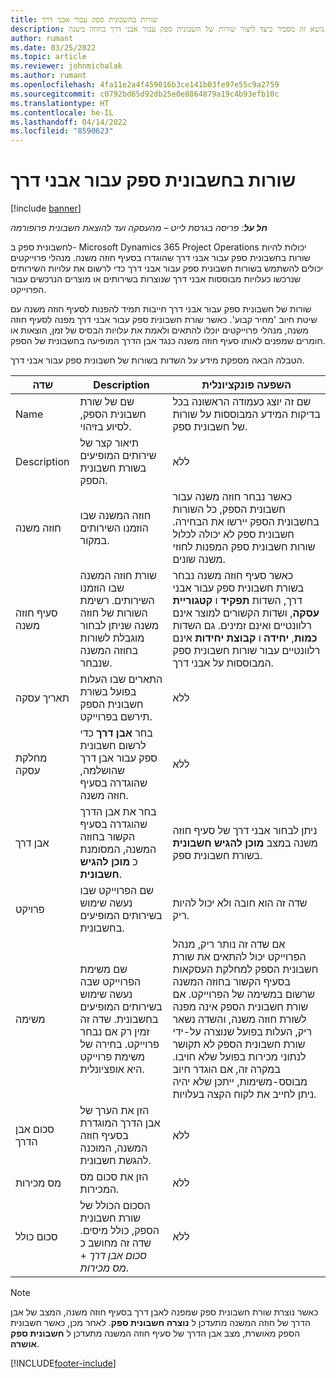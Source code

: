 ```yaml
---
title: שורות בחשבונית ספק עבור אבני דרך
description: נושא זה מסביר כיצד ליצור שורות של חשבונית ספק עבור אבני דרך בחוזה משנה.
author: rumant
ms.date: 03/25/2022
ms.topic: article
ms.reviewer: johnmichalak
ms.author: rumant
ms.openlocfilehash: 4fa11e2a4f459016b3ce141b03fe97e55c9a2759
ms.sourcegitcommit: c0792bd65d92db25e0e8864879a19c4b93efb10c
ms.translationtype: HT
ms.contentlocale: he-IL
ms.lasthandoff: 04/14/2022
ms.locfileid: "8590623"
---
```

# <a name="vendor-invoice-lines-for-milestones"></a>שורות בחשבונית ספק עבור אבני דרך

[!include [banner](../../includes/dataverse-preview.md)]

_**חל על**: פריסה בגרסת לייט – מהעסקה ועד להוצאת חשבונית פרופורמה_

לחשבונית ספק ב- Microsoft Dynamics 365 Project Operations יכולות להיות שורות בחשבונית ספק עבור אבני דרך שהוגדרו בסעיף חוזה משנה. מנהלי פרוייקטים יכולים להשתמש בשורות חשבונית ספק עבור אבני דרך כדי לרשום את עלויות השירותים שנרכשו כעלויות מבוססות אבני דרך שנוצרות בשירותים או מוצרים הנרכשים עבור הפרוייקט.

שורות של חשבונית ספק עבור אבני דרך חייבות תמיד להפנות לסעיף חוזה משנה עם שיטת חיוב 'מחיר קבוע'. כאשר שורת חשבונית ספק עבור אבני דרך מפנה לסעיף חוזה משנה, מנהלי פרוייקטים יוכלו להתאים ולאמת את עלויות הבסיס של זמן, הוצאות או חומרים שמפנים לאותו סעיף חוזה משנה כנגד אבן הדרך המופיעה בחשבונית של הספק.

הטבלה הבאה מספקת מידע על השדות בשורות של חשבונית ספק עבור אבני דרך.

| שדה | Description | השפעה פונקציונלית |
| --- | --- | --- |
| Name | שם של שורת חשבונית הספק, לסיוע בזיהוי. | שם זה יוצג כעמודה הראשונה בכל בדיקות המידע המבוססות על שורות של חשבונית ספק. |
| Description | תיאור קצר של שירותים המופיעים בשורת חשבונית הספק. | ללא |
| חוזה משנה | חוזה המשנה שבו הוזמנו השירותים במקור. | כאשר נבחר חוזה משנה עבור חשבונית הספק, כל השורות בחשבונית הספק יירשו את הבחירה. חשבונית ספק לא יכולה לכלול שורות חשבונית ספק המפנות לחוזי משנה שונים. |
| סעיף חוזה משנה | שורת חוזה המשנה שבו הוזמנו השירותים. רשימת השורות של חוזה משנה שניתן לבחור מוגבלת לשורות בחוזה המשנה שנבחר. | כאשר סעיף חוזה משנה נבחר בשורת חשבונית ספק עבור אבני דרך, השדות **תפקיד** ו **קטגוריית עסקה**, ושדות הקשורים למוצר אינם רלוונטיים ואינם זמינים. גם השדות **כמות**, **יחידה** ו **קבוצת יחידות** אינם רלוונטיים עבור שורות חשבונית ספק המבוססות על אבני דרך. |
| תאריך עסקה | התארים שבו העלות בפועל בשורת חשבונית הספק תירשם בפרוייקט. | ללא |
| מחלקת עסקה | בחר **אבן דרך** כדי לרשום חשבונית ספק עבור אבן דרך שהושלמה, שהוגדרה בסעיף חוזה משנה. | ללא |
| אבן דרך | בחר את אבן הדרך שהוגדרה בסעיף הקשור בחוזה המשנה, המסומנת כ **מוכן להגיש חשבונית**. | ניתן לבחור אבני דרך של סעיף חוזה משנה במצב **מוכן להגיש חשבונית** בשורת חשבונית ספק. |
| פרויקט | שם הפרוייקט שבו נעשה שימוש בשירותים המופיעים בחשבונית. | שדה זה הוא חובה ולא יכול להיות ריק. |
| משימה | שם משימת הפרוייקט שבה נעשה שימוש בשירותים המופיעים בחשבונית. שדה זה זמין רק אם נבחר פרוייקט. בחירה של משימת פרוייקט היא אופציונלית. | אם שדה זה נותר ריק, מנהל הפרוייקט יכול להתאים את שורת חשבונית הספק למחלקת העסקאות בסעיף הקשור בחוזה המשנה שרשום במשימה של הפרוייקט. אם שורת חשבונית הספק אינה מפנה לשורת חוזה משנה, והשדה נשאר ריק, העלות בפועל שנוצרה על-ידי שורת חשבונית הספק לא תקושר לנתוני מכירות בפועל שלא חויבו. במקרה זה, אם הוגדר חיוב מבוסס-משימות, ייתכן שלא יהיה ניתן לחייב את לקוח הקצה בעלויות. |
| סכום אבן הדרך | הזן את הערך של אבן הדרך המוגדרת בסעיף חוזה המשנה, המוכנה להגשת חשבונית. | ללא |
| מס מכירות | הזן את סכום מס המכירות. | ללא |
| סכום כולל | הסכום הכולל של שורת חשבונית הספק, כולל מיסים. שדה זה מחושב כ *סכום אבן דרך* + *מס מכירות*. | ללא |

> [!NOTE]
> כאשר נוצרת שורת חשבונית ספק שמפנה לאבן דרך בסעיף חוזה משנה, המצב של אבן הדרך של חוזה המשנה מתעדכן ל **נוצרה חשבונית ספק**. לאחר מכן, כאשר חשבונית הספק מאושרת, מצב אבן הדרך של סעיף חוזה המשנה מתעדכן ל **חשבונית ספק אושרה**.

[!INCLUDE[footer-include](../../includes/footer-banner.md)]
